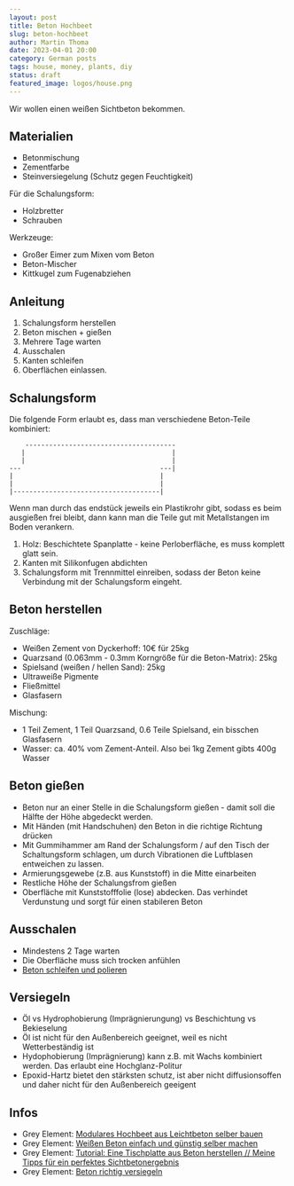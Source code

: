 ```yaml
---
layout: post
title: Beton Hochbeet
slug: beton-hochbeet
author: Martin Thoma
date: 2023-04-01 20:00
category: German posts
tags: house, money, plants, diy
status: draft
featured_image: logos/house.png
---
```


Wir wollen einen weißen Sichtbeton bekommen.

## Materialien

* Betonmischung
* Zementfarbe
* Steinversiegelung (Schutz gegen Feuchtigkeit)

Für die Schalungsform:

* Holzbretter
* Schrauben

Werkzeuge:

* Großer Eimer zum Mixen vom Beton
* Beton-Mischer
* Kittkugel zum Fugenabziehen

## Anleitung

1. Schalungsform herstellen
2. Beton mischen + gießen
3. Mehrere Tage warten
4. Ausschalen
5. Kanten schleifen
6. Oberflächen einlassen.

## Schalungsform

Die folgende Form erlaubt es, dass man verschiedene Beton-Teile kombiniert:

```
    --------------------------------------
   |                                     |
   |                                     |
---                                   ---|
|                                     |
|                                     |
|-------------------------------------|
```

Wenn man durch das endstück jeweils ein Plastikrohr gibt, sodass es beim
ausgießen frei bleibt, dann kann man die Teile gut mit Metallstangen im Boden
verankern.

1. Holz: Beschichtete Spanplatte - keine Perloberfläche, es muss komplett glatt sein.
2. Kanten mit Silikonfugen abdichten
3. Schalungsform mit Trennmittel einreiben, sodass der Beton keine Verbindung
   mit der Schalungsform eingeht.

## Beton herstellen

Zuschläge:

* Weißen Zement von Dyckerhoff: 10€ für 25kg
* Quarzsand (0.063mm - 0.3mm Korngröße für die Beton-Matrix): 25kg
* Spielsand (weißen / hellen Sand): 25kg
* Ultraweiße Pigmente
* Fließmittel
* Glasfasern

Mischung:

* 1 Teil Zement, 1 Teil Quarzsand, 0.6 Teile Spielsand, ein bisschen Glasfasern
* Wasser: ca. 40% vom Zement-Anteil. Also bei 1kg Zement gibts 400g Wasser

## Beton gießen

* Beton nur an einer Stelle in die Schalungsform gießen - damit soll die Hälfte
  der Höhe abgedeckt werden.
* Mit Händen (mit Handschuhen) den Beton in die richtige Richtung drücken
* Mit Gummihammer am Rand der Schalungsform / auf den Tisch der Schaltungsform
  schlagen, um durch Vibrationen die Luftblasen entweichen zu lassen.
* Armierungsgewebe (z.B. aus Kunststoff) in die Mitte einarbeiten
* Restliche Höhe der Schalungsfrom gießen
* Oberfläche mit Kunststofffolie (lose) abdecken. Das verhindet Verdunstung
  und sorgt für einen stabileren Beton

## Ausschalen

* Mindestens 2 Tage warten
* Die Oberfläche muss sich trocken anfühlen
* [Beton schleifen und polieren](https://www.youtube.com/watch?v=ETsjP5_H1wE)

## Versiegeln

* Öl vs Hydrophobierung (Imprägnierungung) vs Beschichtung vs Bekieselung
* Öl ist nicht für den Außenbereich geeignet, weil es nicht Wetterbeständig ist
* Hydophobierung (Imprägnierung) kann z.B. mit Wachs kombiniert werden. Das erlaubt eine Hochglanz-Politur
* Epoxid-Hartz bietet den stärksten schutz, ist aber nicht diffusionsoffen und daher nicht für den Außenbereich geeigent



## Infos

* Grey Element: [Modulares Hochbeet aus Leichtbeton selber bauen](https://www.youtube.com/watch?v=PN_w7q1wyHo)
* Grey Element: [Weißen Beton einfach und günstig selber machen](https://www.youtube.com/watch?v=Swlt4m_EwKA)
* Grey Element: [Tutorial: Eine Tischplatte aus Beton herstellen // Meine Tipps für ein perfektes Sichtbetonergebnis](https://www.youtube.com/watch?v=mXwvZji1IQY)
* Grey Element: [Beton richtig versiegeln](https://www.youtube.com/watch?v=uFqVdJ2zUbo)
